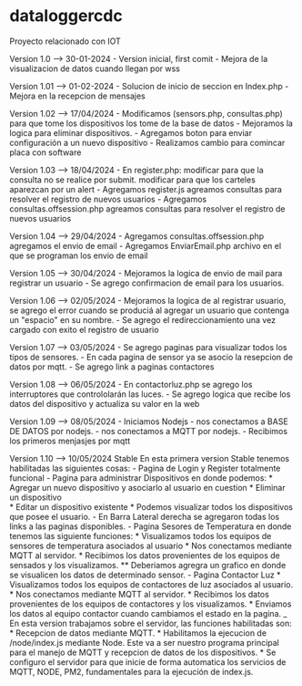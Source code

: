 # dataloggercdc
Proyecto relacionado con IOT

Version 1.0   --> 30-01-2024
    - Version inicial, first comit
    - Mejora de la visualizacion de datos cuando llegan por wss

Version 1.01  --> 01-02-2024
    - Solucion de inicio de seccion en Index.php
    - Mejora en la recepcion de mensajes

Version 1.02  --> 17/04/2024
    - Modificamos (sensors.php, consultas.php) para que tome los dispositivos los tome de la base de datos
    - Mejoramos la logica para eliminar dispositivos.
    - Agregamos boton para enviar configuración a un nuevo dispositivo
    - Realizamos cambio para comincar placa con software

Version 1.03  --> 18/04/2024
    - En register.php: 
        modificar para que la consulta no se realice por submit.
        modificar para que los carteles aparezcan por un alert
    - Agregamos register.js
        agreamos consultas para resolver el registro de nuevos usuarios
    - Agregamos consultas.offsession.php
        agreamos consultas para resolver el registro de nuevos usuarios

Version 1.04  --> 29/04/2024
    - Agregamos consultas.offsession.php
        agregamos el envio de email
    - Agregamos EnviarEmail.php
        archivo en el que se programan los envio de email

Version 1.05 --> 30/04/2024
    - Mejoramos la logica de envio de mail para registrar un usuario
    - Se agrego confirmacion de email para los usuarios.

Version 1.06 --> 02/05/2024
    - Mejoramos la logica de al registrar usuario, se agrego el error cuando se produciá al agregar un usuario que contenga un "espacio" en su nombre.
    - Se agrego el redireccionamiento una vez cargado con exito el registro de usuario

Version 1.07 --> 03/05/2024
    - Se agrego paginas para visualizar todos los tipos de sensores.
    - En cada pagina de sensor ya se asocio la resepcion de datos por mqtt.
    - Se agrego link a paginas contactores
 
Version 1.08 --> 06/05/2024
    - En contactorluz.php se agrego los interruptores que contrololarán las luces.
    - Se agrego logica que recibe los datos del dispositivo y actualiza su valor en la web
 
Version 1.09 --> 08/05/2024
    - Iniciamos Nodejs
    - nos conectamos a BASE DE DATOS por nodejs.
    - nos conectamos a MQTT por nodejs.
    - Recibimos los primeros menjasjes por mqtt
                
 
Version 1.10 --> 10/05/2024 Stable
    En esta primera version Stable tenemos habilitadas las siguientes cosas:
    - Pagina de Login y Register totalmente funcional
    - Pagina para administrar Dispositivos en donde podemos:
        * Agregar un nuevo dispositivo y asociarlo al usuario en cuestion
        * Eliminar un dispositivo   
        * Editar un dispositivo existente
        * Podemos visualizar todos los dispositivos que posee el usuario.
    - En Barra Lateral derecha se agregaron todas los links a las paginas disponibles.
    - Pagina Sesores de Temperatura en donde tenemos las siguiente funciones:
        * Visualizamos todos los equipos de sensores de temperatura asociados al usuario
        * Nos conectamos mediante MQTT al servidor.
        * Recibimos los datos provenientes de los equipos de sensados y los visualizamos.
        ** Deberiamos agregra un grafico en donde se visualicen los datos de determinado sensor.
    - Pagina Contactor Luz
        * Visualizamos todos los equipos de contactores de luz asociados al usuario.
        * Nos conectamos mediante MQTT al servidor.
        * Recibimos los datos provenientes de los equipos de contactores y los visualizamos.
        * Enviamos los datos al equipo contactor cuando cambiamos el estado en la pagina.
    _ En esta version trabajamos sobre el servidor, las funciones habilitadas son:
        * Recepcion de datos mediante MQTT.
        * Habilitamos la ejecucion de /node/index.js mediante Node. Este va a ser nuestro programa principal para el manejo de MQTT y recepcion de datos de los dispositivos.
        * Se configuro el servidor para que inicie de forma automatica los servicios de MQTT, NODE, PM2, fundamentales para la ejecución de index.js.
